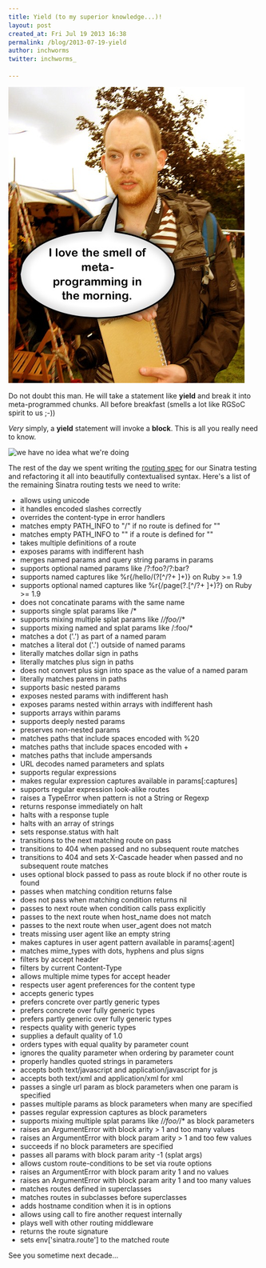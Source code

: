 ```yaml
---
title: Yield (to my superior knowledge...)!
layout: post
created_at: Fri Jul 19 2013 16:38
permalink: /blog/2013-07-19-yield
author: inchworms
twitter: inchworms_

---
```


![Meta Matt](/images/metamatt.jpg)

Do not doubt this man. He will take a statement like **yield** and break it into meta-programmed chunks. All before breakfast (smells a lot like RGSoC spirit to us ;-))

*Very* simply, a **yield** statement will invoke a **block**. This is all you really need to know.

![we have no idea what we're doing](http://d24w6bsrhbeh9d.cloudfront.net/photo/ab5ynVp_700b.jpg)

The rest of the day we spent writing the [routing spec](https://github.com/inchworms/sinatra_tests/blob/master/spec/routing_spec.rb) for our Sinatra testing and refactoring it all into beautifully contextualised syntax. Here's a list of the remaining Sinatra routing tests we need to write:

+ allows using unicode
+ it handles encoded slashes correctly
+ overrides the content-type in error handlers
+ matches empty PATH_INFO to "/" if no route is defined for ""
+ matches empty PATH_INFO to "" if a route is defined for ""
+ takes multiple definitions of a route
+ exposes params with indifferent hash
+ merges named params and query string params in params
+ supports optional named params like /?:foo?/?:bar?
+ supports named captures like %r{/hello/(?<person>[^/?+ ]+)} on Ruby >= 1.9
+ supports optional named captures like %r{/page(?<format>.[^/?+ ]+)?} on Ruby >= 1.9
+ does not concatinate params with the same name
+ supports single splat params like /*
+ supports mixing multiple splat params like /*/foo/*/*
+ supports mixing named and splat params like /:foo/*
+ matches a dot ('.') as part of a named param
+ matches a literal dot ('.') outside of named params
+ literally matches dollar sign in paths
+ literally matches plus sign in paths
+ does not convert plus sign into space as the value of a named param
+ literally matches parens in paths
+ supports basic nested params
+ exposes nested params with indifferent hash
+ exposes params nested within arrays with indifferent hash
+ supports arrays within params
+ supports deeply nested params
+ preserves non-nested params
+ matches paths that include spaces encoded with %20
+ matches paths that include spaces encoded with +
+ matches paths that include ampersands
+ URL decodes named parameters and splats
+ supports regular expressions
+ makes regular expression captures available in params[:captures]
+ supports regular expression look-alike routes
+ raises a TypeError when pattern is not a String or Regexp
+ returns response immediately on halt
+ halts with a response tuple
+ halts with an array of strings
+ sets response.status with halt
+ transitions to the next matching route on pass
+ transitions to 404 when passed and no subsequent route matches
+ transitions to 404 and sets X-Cascade header when passed and no subsequent route matches
+ uses optional block passed to pass as route block if no other route is found
+ passes when matching condition returns false
+ does not pass when matching condition returns nil
+ passes to next route when condition calls pass explicitly
+ passes to the next route when host_name does not match
+ passes to the next route when user_agent does not match
+ treats missing user agent like an empty string
+ makes captures in user agent pattern available in params[:agent]
+ matches mime_types with dots, hyphens and plus signs
+ filters by accept header
+ filters by current Content-Type
+ allows multiple mime types for accept header
+ respects user agent preferences for the content type
+ accepts generic types
+ prefers concrete over partly generic types
+ prefers concrete over fully generic types
+ prefers partly generic over fully generic types
+ respects quality with generic types
+ supplies a default quality of 1.0
+ orders types with equal quality by parameter count
+ ignores the quality parameter when ordering by parameter count
+ properly handles quoted strings in parameters
+ accepts both text/javascript and application/javascript for js
+ accepts both text/xml and application/xml for xml
+ passes a single url param as block parameters when one param is specified
+ passes multiple params as block parameters when many are specified
+ passes regular expression captures as block parameters
+ supports mixing multiple splat params like /*/foo/*/* as block parameters
+ raises an ArgumentError with block arity > 1 and too many values
+ raises an ArgumentError with block param arity > 1 and too few values
+ succeeds if no block parameters are specified
+ passes all params with block param arity -1 (splat args)
+ allows custom route-conditions to be set via route options
+ raises an ArgumentError with block param arity 1 and no values
+ raises an ArgumentError with block param arity 1 and too many values
+ matches routes defined in superclasses
+ matches routes in subclasses before superclasses
+ adds hostname condition when it is in options
+ allows using call to fire another request internally
+ plays well with other routing middleware
+ returns the route signature
+ sets env['sinatra.route'] to the matched route

See you sometime next decade...



